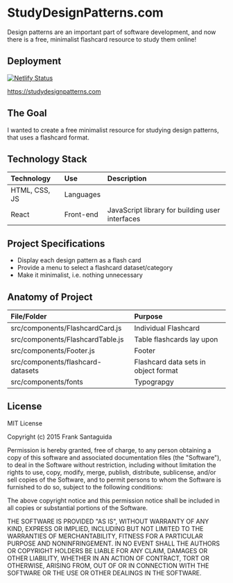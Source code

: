 

# StudyDesignPatterns.com
Design patterns are an important part of software development, and now there is a free, minimalist flashcard resource to study them online!

## Deployment
[![Netlify Status](https://api.netlify.com/api/v1/badges/f4bbc51d-7c8c-4638-aba7-d56e11ea3181/deploy-status)](https://app.netlify.com/sites/studydesignpatterns/deploys)

https://studydesignpatterns.com


## The Goal
I wanted to create a free minimalist resource for studying design patterns, that uses a flashcard format.

## Technology Stack

| Technology    	| Use           	  | Description     	|
| :------------------|:-------------------| :----------------	|
| HTML, CSS, JS 			| Languages     | 				  |
| React	| Front-end			  |	JavaScript library for building user interfaces            |

## Project Specifications
* Display each design pattern as a flash card
* Provide a menu to select a flashcard dataset/category
* Make it minimalist, i.e. nothing unnecessary

## Anatomy of Project


| File/Folder    	| Purpose           	  |
| :------------------|:-------------------|
| src/components/FlashcardCard.js		 			| Individual Flashcard|
| src/components/FlashcardTable.js		 			| Table flashcards lay upon    |
| src/components/Footer.js	 			| Footer     |
| src/components/flashcard-datasets| Flashcard data sets in object format     |
| src/components/fonts| Typograpgy     |



## License
MIT License

Copyright (c) 2015 Frank Santaguida

Permission is hereby granted, free of charge, to any person obtaining a copy
of this software and associated documentation files (the "Software"), to deal
in the Software without restriction, including without limitation the rights
to use, copy, modify, merge, publish, distribute, sublicense, and/or sell
copies of the Software, and to permit persons to whom the Software is
furnished to do so, subject to the following conditions:

The above copyright notice and this permission notice shall be included in all
copies or substantial portions of the Software.

THE SOFTWARE IS PROVIDED "AS IS", WITHOUT WARRANTY OF ANY KIND, EXPRESS OR
IMPLIED, INCLUDING BUT NOT LIMITED TO THE WARRANTIES OF MERCHANTABILITY,
FITNESS FOR A PARTICULAR PURPOSE AND NONINFRINGEMENT. IN NO EVENT SHALL THE
AUTHORS OR COPYRIGHT HOLDERS BE LIABLE FOR ANY CLAIM, DAMAGES OR OTHER
LIABILITY, WHETHER IN AN ACTION OF CONTRACT, TORT OR OTHERWISE, ARISING FROM,
OUT OF OR IN CONNECTION WITH THE SOFTWARE OR THE USE OR OTHER DEALINGS IN THE
SOFTWARE.

